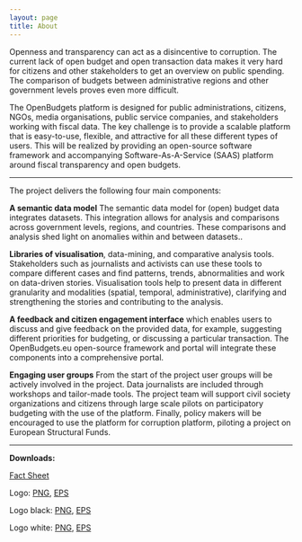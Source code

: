 ```yaml
---
layout: page
title: About
---
```

Openness and transparency can act as a disincentive to corruption. The current lack of open budget and open transaction data makes it very hard for citizens and other stakeholders to get an overview on public spending. The comparison of budgets between administrative regions and other government levels proves even more difficult.  

The OpenBudgets platform is designed for public administrations, citizens, NGOs, media organisations, public service companies, and stakeholders working with fiscal data. The key challenge is to provide a scalable platform that is easy-to-use, flexible, and attractive for all these different types of users. This will be realized by providing an open-source software framework and accompanying Software-As-A-Service (SAAS) platform around fiscal transparency and open budgets.  

***

The project delivers the following four main components:

**A semantic data model** The semantic data model for (open) budget data integrates datasets. This integration allows for analysis and comparisons across government levels, regions, and countries. These comparisons and analysis shed light on anomalies within and between datasets..

**Libraries of visualisation**, data-mining, and comparative analysis tools. Stakeholders such as journalists and activists can use these tools to compare different cases and find patterns, trends, abnormalities and work on data-driven stories. Visualisation tools help to present data in different granularity and modalities (spatial, temporal, administrative), clarifying and strengthening the stories and contributing to the analysis.

**A feedback and citizen engagement interface** which enables users to discuss and give feedback on the provided data, for example, suggesting different priorities for budgeting, or discussing a particular transaction. The OpenBudgets.eu open-source framework and portal will integrate these components into a comprehensive portal.

**Engaging user groups**
From the start of the project user groups will be actively involved in the project. Data journalists are included through workshops and tailor-made tools. The project team will support civil society organizations and citizens through large scale pilots on participatory budgeting with the use of the platform. Finally, policy makers will be encouraged to use the platform for corruption platform, piloting a project on European Structural Funds.

***

**Downloads:**


[Fact Sheet](http://openbudgets.eu/assets/materials/openbudgets_fact-sheet.pdf)

Logo: [PNG](http://openbudgets.eu/assets/materials/openbudgets_logo.png), [EPS](http://openbudgets.eu/assets/materials/openbudgets_logo.eps)

Logo black: [PNG](http://openbudgets.eu/assets/materials/openbudgets_logo-black.png), [EPS](http://openbudgets.eu/assets/materials/openbudgets_logo-black.eps)

Logo white: [PNG](http://openbudgets.eu/assets/materials/openbudgets_logo-white.png), [EPS](http://openbudgets.eu/assets/materials/openbudgets_logo-white.eps)


